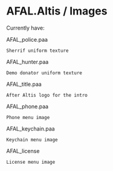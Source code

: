 # AFAL.Altis / Images

Currently have:

  AFAL_police.paa
  
    Sherrif uniform texture
    
  AFAL_hunter.paa
  
    Demo donator uniform texture
    
    
  AFAL_title.paa
  
    After Altis logo for the intro
    
    
  AFAL_phone.paa
  
    Phone menu image
    
  AFAL_keychain.paa
  
    Keychain menu image
    
  AFAL_license
  
    License menu image
